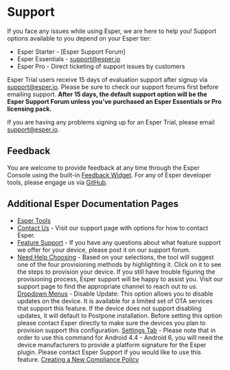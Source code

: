 # Support

If you face any issues while using Esper, we are here to help you! Support options available to you depend on your Esper tier:

* Esper Starter - [Esper Support Forum]
* Esper Essentials - support@esper.io
* Esper Pro - Direct ticketing of support issues by customers

Esper Trial users receive 15 days of evaluation support after signup via support@esper.io. Please be sure to check our support forums first before emailing support. **After 15 days, the default support option will be the Esper Support Forum unless you’ve purchased an Esper Essentials or Pro licensing pack.**

If you are having any problems signing up for an Esper Trial, please email support@esper.io.

## Feedback
You are welcome to provide feedback at any time through the Esper Console using the built-in [Feedback Widget]. For any of Esper developer tools, please engage us via [GitHub]. 

## Additional Esper Documentation Pages

* [Esper Tools]
* [Contact Us] - Visit our support page with options for how to contact Esper.
* [Feature Support] - If you have any questions about what feature support we offer for your device, please post it on our support forum.
* [Need Help Choosing] - Based on your selections, the tool will suggest one of the four provisioning methods by highlighting it. Click on it to see the steps to provision your device. If you still have trouble figuring the provisioning process, Esper support will be happy to assist you. Visit our support page to find the appropriate channel to reach out to us.
[Dropdown Menus] - Disable Update: This option allows you to disable updates on the device. It is available for a limited set of OTA services that support this feature. If the device does not support disabling updates, it will default to Postpone installation. Before setting this option please contact Esper directly to make sure the devices you plan to provision support this configuration.
[Settings Tab] - Please note that in order to use this command for Android 4.4 - Android 6, you will need the device manufacturers to provide a platform signature for the Esper plugin. Please contact Esper Support if you would like to use this feature.
[Creating a New Compliance Policy] 


[Esper Support Form]: https://esperhelp.freshdesk.com/support/home
[Feedback Widget]: https://docs.esper.io/home/console.html#feedback-widget
[GitHub]: https://github.com/esper-io
[Esper Tools]: https://docs.esper.io/home/#esper-tools
[Contact Us]: https://docs.esper.io/home/#contact-us
[Feature Support]: https://docs.esper.io/home/requirements.html#esper-feature-support
[Need Help Choosing]: https://docs.esper.io/home/console.html#need-help-choosing
[Dropdown Menus]: https://docs.esper.io/home/console.html#dropdown-menus
[Settings Tab]: https://docs.esper.io/home/console.html#settings-tab
[Creating a New Compliance Policy]: https://docs.esper.io/home/console.html#creating-a-new-compliance-policy




